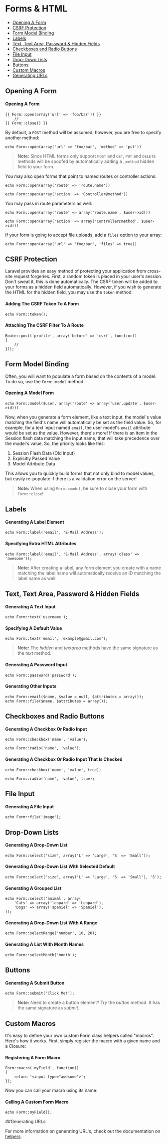 # Forms & HTML

- [Opening A Form](#opening-a-form)
- [CSRF Protection](#csrf-protection)
- [Form Model Binding](#form-model-binding)
- [Labels](#labels)
- [Text, Text Area, Password & Hidden Fields](#text)
- [Checkboxes and Radio Buttons](#checkboxes-and-radio-buttons)
- [File Input](#file-input)
- [Drop-Down Lists](#drop-down-lists)
- [Buttons](#buttons)
- [Custom Macros](#custom-macros)
- [Generating URLs](#generating-urls)

<a name="opening-a-form"></a>
## Opening A Form

#### Opening A Form

	{{ Form::open(array('url' => 'foo/bar')) }}
		//
	{{ Form::close() }}

By default, a `POST` method will be assumed; however, you are free to specify another method:

	echo Form::open(array('url' => 'foo/bar', 'method' => 'put'))

> **Note:** Since HTML forms only support `POST` and `GET`, `PUT` and `DELETE` methods will be spoofed by automatically adding a `_method` hidden field to your form.

You may also open forms that point to named routes or controller actions:

	echo Form::open(array('route' => 'route.name'))

	echo Form::open(array('action' => 'Controller@method'))

You may pass in route parameters as well:

	echo Form::open(array('route' => array('route.name', $user->id)))

	echo Form::open(array('action' => array('Controller@method', $user->id)))

If your form is going to accept file uploads, add a `files` option to your array:

	echo Form::open(array('url' => 'foo/bar', 'files' => true))

<a name="csrf-protection"></a>
## CSRF Protection

Laravel provides an easy method of protecting your application from cross-site request forgeries. First, a random token is placed in your user's session. Don't sweat it, this is done automatically. The CSRF token will be added to your forms as a hidden field automatically. However, if you wish to generate the HTML for the hidden field, you may use the `token` method:

#### Adding The CSRF Token To A Form

	echo Form::token();

#### Attaching The CSRF Filter To A Route

	Route::post('profile', array('before' => 'csrf', function()
	{
		//
	}));

<a name="form-model-binding"></a>
## Form Model Binding

Often, you will want to populate a form based on the contents of a model. To do so, use the `Form::model` method:

#### Opening A Model Form

	echo Form::model($user, array('route' => array('user.update', $user->id)))

Now, when you generate a form element, like a text input, the model's value matching the field's name will automatically be set as the field value. So, for example, for a text input named `email`, the user model's `email` attribute would be set as the value. However, there's more! If there is an item in the Session flash data matching the input name, that will take precedence over the model's value. So, the priority looks like this:

1. Session Flash Data (Old Input)
2. Explicitly Passed Value
3. Model Attribute Data

This allows you to quickly build forms that not only bind to model values, but easily re-populate if there is a validation error on the server!

> **Note:** When using `Form::model`, be sure to close your form with `Form::close`!

<a name="labels"></a>
## Labels

#### Generating A Label Element

	echo Form::label('email', 'E-Mail Address');

#### Specifying Extra HTML Attributes

	echo Form::label('email', 'E-Mail Address', array('class' => 'awesome'));

> **Note:** After creating a label, any form element you create with a name matching the label name will automatically receive an ID matching the label name as well.

<a name="text"></a>
## Text, Text Area, Password & Hidden Fields

#### Generating A Text Input

	echo Form::text('username');

#### Specifying A Default Value

	echo Form::text('email', 'example@gmail.com');

> **Note:** The *hidden* and *textarea* methods have the same signature as the *text* method.

#### Generating A Password Input

	echo Form::password('password');

#### Generating Other Inputs

	echo Form::email($name, $value = null, $attributes = array());
	echo Form::file($name, $attributes = array());

<a name="checkboxes-and-radio-buttons"></a>
## Checkboxes and Radio Buttons

#### Generating A Checkbox Or Radio Input

	echo Form::checkbox('name', 'value');

	echo Form::radio('name', 'value');

#### Generating A Checkbox Or Radio Input That Is Checked

	echo Form::checkbox('name', 'value', true);

	echo Form::radio('name', 'value', true);

<a name="file-input"></a>
## File Input

#### Generating A File Input

	echo Form::file('image');

<a name="drop-down-lists"></a>
## Drop-Down Lists

#### Generating A Drop-Down List

	echo Form::select('size', array('L' => 'Large', 'S' => 'Small'));

#### Generating A Drop-Down List With Selected Default

	echo Form::select('size', array('L' => 'Large', 'S' => 'Small'), 'S');

#### Generating A Grouped List

	echo Form::select('animal', array(
		'Cats' => array('leopard' => 'Leopard'),
		'Dogs' => array('spaniel' => 'Spaniel'),
	));

#### Generating A Drop-Down List With A Range

    echo Form::selectRange('number', 10, 20);

#### Generating A List With Month Names

    echo Form::selectMonth('month');

<a name="buttons"></a>
## Buttons

#### Generating A Submit Button

	echo Form::submit('Click Me!');

> **Note:** Need to create a button element? Try the *button* method. It has the same signature as *submit*.

<a name="custom-macros"></a>
## Custom Macros

It's easy to define your own custom Form class helpers called "macros". Here's how it works. First, simply register the macro with a given name and a Closure:

#### Registering A Form Macro

	Form::macro('myField', function()
	{
		return '<input type="awesome">';
	});

Now you can call your macro using its name:

#### Calling A Custom Form Macro

	echo Form::myField();


<a name="generating-urls"></a>
##Generating URLs

For more information on generating URL's, check out the documentation on [helpers](/docs/helpers#urls).
